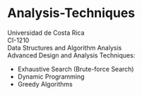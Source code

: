 # Analysis-Techniques
Universidad de Costa Rica  
CI-1210  
Data Structures and Algorithm Analysis  
Advanced Design and Analysis Techniques:  

- Exhaustive Search (Brute-force Search)  
- Dynamic Programming  
- Greedy Algorithms 
